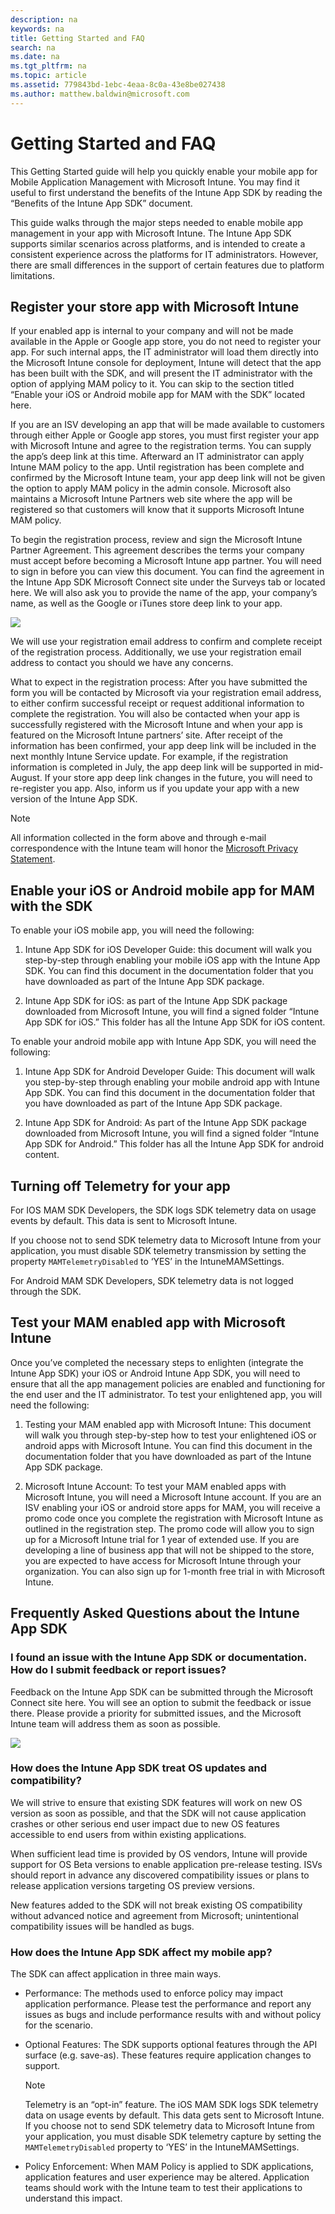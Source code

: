 ```yaml
---
description: na
keywords: na
title: Getting Started and FAQ
search: na
ms.date: na
ms.tgt_pltfrm: na
ms.topic: article
ms.assetid: 779843bd-1ebc-4eaa-8c0a-43e8be027438
ms.author: matthew.baldwin@microsoft.com
---
```

# Getting Started and FAQ
This Getting Started guide will help you quickly enable your mobile app for Mobile Application Management with Microsoft Intune. You may find it useful to first understand the benefits of the Intune App SDK by reading the “Benefits of the Intune App SDK” document.

This guide walks through the major steps needed to enable mobile app management in your app with Microsoft Intune. The Intune App SDK supports similar scenarios across platforms, and is intended to create a consistent experience across the platforms for IT administrators. However, there are small differences in the support of certain features due to platform limitations.

## Register your store app with Microsoft Intune
If your enabled app is internal to your company and will not be made available in the Apple or Google app store, you do not need to register your app. For such internal apps, the IT administrator will load them directly into the Microsoft Intune console for deployment, Intune will detect that the app has been built with the SDK, and will present the IT administrator with the option of applying MAM policy to it. You can skip to the section titled “Enable your iOS or Android mobile app for MAM with the SDK” located here.

If you are an ISV developing an app that will be made available to customers through either Apple or Google app stores, you must first register your app with Microsoft Intune and agree to the registration terms. You can supply the app’s deep link at this time. Afterward an IT administrator can apply Intune MAM policy to the app. Until registration has been complete and confirmed by the Microsoft Intune team, your app deep link will not be given the option to apply MAM policy in the admin console. Microsoft also maintains a Microsoft Intune Partners web site where the app will be registered so that customers will know that it supports Microsoft Intune MAM policy.

To begin the registration process, review and sign the Microsoft Intune Partner Agreement. This agreement describes the terms your company must accept before becoming a Microsoft Intune app partner. You will need to sign in before you can view this document. You can find the agreement in the Intune App SDK Microsoft Connect site under the Surveys tab or located here. We will also ask you to provide the name of the app, your company’s name, as well as the Google or iTunes store deep link to your app.

![](../Image/Microsoft_Connect.png)

We will use your registration email address to confirm and complete receipt of the registration process. Additionally, we use your registration email address to contact you should we have any concerns.

What to expect in the registration process: After you have submitted the form you will be contacted by
Microsoft via your registration email address, to either confirm successful receipt or request additional
information to complete the registration. You will also be contacted when your app is successfully
registered with the Microsoft Intune and when your app is featured on the Microsoft Intune partners’
site.
After receipt of the information has been confirmed, your app deep link will be included in the next
monthly Intune Service update. For example, if the registration information is completed in July, the app
deep link will be supported in mid-August.
If your store app deep link changes in the future, you will need to re-register you app. Also, inform us if
you update your app with a new version of the Intune App SDK.

> [!NOTE]
> All information collected in the form above and through e-mail correspondence with the Intune
> team will honor the [Microsoft Privacy Statement](http://www.microsoft.com/en-us/privacystatement/default.aspx).

## Enable your iOS or Android mobile app for MAM with the SDK
To enable your iOS mobile app, you will need the following:

1.  Intune App SDK for iOS Developer Guide: this document will walk you step-by-step through
    enabling your mobile iOS app with the Intune App SDK. You can find this document in the
    documentation folder that you have downloaded as part of the Intune App SDK package.

2.  Intune App SDK for iOS: as part of the Intune App SDK package downloaded from Microsoft
    Intune, you will find a signed folder “Intune App SDK for iOS.” This folder has all the Intune App
    SDK for iOS content.

To enable your android mobile app with Intune App SDK, you will need the following:

1.  Intune App SDK for Android Developer Guide: This document will walk you step-by-step
    through enabling your mobile android app with Intune App SDK. You can find this document in
    the documentation folder that you have downloaded as part of the Intune App SDK package.

2.  Intune App SDK for Android: As part of the Intune App SDK package downloaded from
    Microsoft Intune, you will find a signed folder “Intune App SDK for Android.” This folder has all
    the Intune App SDK for android content.

## Turning off Telemetry for your app
For IOS MAM SDK Developers, the SDK logs SDK telemetry data on usage events by default. This data is
sent to Microsoft Intune.

If you choose not to send SDK telemetry data to Microsoft Intune from your application, you must
disable SDK telemetry transmission by setting the property `MAMTelemetryDisabled` to ‘YES’ in
the IntuneMAMSettings.

For Android MAM SDK Developers, SDK telemetry data is not logged through the SDK.

## Test your MAM enabled app with Microsoft Intune
Once you’ve completed the necessary steps to enlighten (integrate the Intune App SDK) your iOS or Android Intune App SDK, you will need to ensure that all the app management policies are enabled and functioning for the end user and the IT administrator. To test your enlightened app, you will need the following:

1.  Testing your MAM enabled app with Microsoft Intune: This document will walk you through step-by-step how to test your enlightened iOS or android apps with Microsoft Intune. You can find this document in the documentation folder that you have downloaded as part of the Intune App SDK package.

2.  Microsoft Intune Account: To test your MAM enabled apps with Microsoft Intune, you will need a Microsoft Intune account. If you are an ISV enabling your iOS or android store apps for MAM, you will receive a promo code once you complete the registration with Microsoft Intune as outlined in the registration step. The promo code will allow you to sign up for a Microsoft Intune trial for 1 year of extended use. If you are developing a line of business app that will not be shipped to the store, you are expected to have access for Microsoft Intune through your organization. You can also sign up for 1-month free trial in with Microsoft Intune.

## Frequently Asked Questions about the Intune App SDK

### I found an issue with the Intune App SDK or documentation. How do I submit feedback or report issues?
Feedback on the Intune App SDK can be submitted through the Microsoft Connect site here. You will see an option to submit the feedback or issue there. Please provide a priority for submitted issues, and the Microsoft Intune team will address them as soon as possible.

![](../Image/App_Feedback_Form.png)

### How does the Intune App SDK treat OS updates and compatibility?
We will strive to ensure that existing SDK features will work on new OS version as soon as possible, and that the SDK will not cause application crashes or other serious end user impact due to new OS features accessible to end users from within existing applications.

When sufficient lead time is provided by OS vendors, Intune will provide support for OS Beta versions to enable application pre-release testing. ISVs should report in advance any discovered compatibility issues or plans to release application versions targeting OS preview versions.

New features added to the SDK will not break existing OS compatibility without advanced notice and agreement from Microsoft; unintentional compatibility issues will be handled as bugs.

### How does the Intune App SDK affect my mobile app?
The SDK can affect application in three main ways.

-   Performance: The methods used to enforce policy may impact application performance. Please test the performance and report any issues as bugs and include performance results with and without policy for the scenario.

-   Optional Features: The SDK supports optional features through the API surface (e.g. save-as). These features require application changes to support.

    > [!NOTE]
    > Telemetry is an “opt-in” feature. The iOS MAM SDK logs SDK telemetry data on usage events by default. This data gets sent to Microsoft Intune. If you choose not to send SDK telemetry data to Microsoft Intune from your application, you must disable SDK telemetry capture by setting the `MAMTelemetryDisabled` property to ‘YES’ in the IntuneMAMSettings.

-   Policy Enforcement: When MAM Policy is applied to SDK applications, application features and user experience may be altered. Application teams should work with the Intune team to test their applications to understand this impact.

